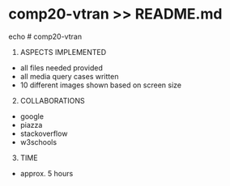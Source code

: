 # comp20-vtran >> README.md
echo # comp20-vtran

1. ASPECTS IMPLEMENTED 
- all files needed provided
- all media query cases written 
- 10 different images shown based 
	on screen size

2. COLLABORATIONS
- google
- piazza
- stackoverflow 
- w3schools

3. TIME
- approx. 5 hours